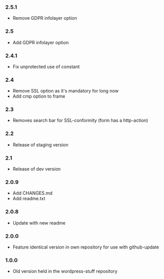 ### 2.5.1
- Remove GDPR infolayer option

### 2.5
- Add GDPR infolayer option

### 2.4.1
- Fix unprotected use of constant

### 2.4
- Remove SSL option as it's mandatory for long now
- Add cmp option to frame

### 2.3
- Removes search bar for SSL-conformity (form has a http-action)

### 2.2
- Release of staging version

### 2.1
- Release of dev version

### 2.0.9
- Add CHANGES.md
- Add readme.txt

### 2.0.8
- Update with new readme

### 2.0.0
- Feature identical version in own repository for use with github-update

### 1.0.0
- Old version held in the wordpress-stuff repository
